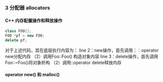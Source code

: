 ### 3 分配器 allocators



####  C++ 内存配置操作和释放操作

```cpp
class FOO{};
FOO *pf = new FOO;    
delete pf;
```

对于上述代码，其在底层执行内容为：
		line 2：new操作，首先调用：：operator new分配内存 （2）调用Foo::Foo() 构造对象内容 
		line 3：delete操作，首先调用Foo::~Foo()将对象析构 （2）调用::operator delete释放内存

#### operator new() 和 malloc()



